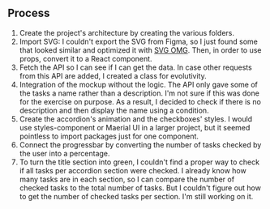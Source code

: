 ## Process

1. Create the project's architecture by creating the various folders.
2. Import SVG: I couldn't export the SVG from Figma, so I just found some that looked similar and optimized it with [SVG OMG](https://jakearchibald.github.io/svgomg/). Then, in order to use props, convert it to a React component.
3. Fetch the API so I can see if I can get the data. In case other requests from this API are added, I created a class for evolutivity.
4. Integration of the mockup without the logic. The API only gave some of the tasks a name rather than a description. I'm not sure if this was done for the exercise on purpose. As a result, I decided to check if there is no description and then display the name using a condition.
5. Create the accordion's animation and the checkboxes' styles. I would use styles-component or Maerial UI in a larger project, but it seemed pointless to import packages just for one component.
6. Connect the progressbar by converting the number of tasks checked by the user into a percentage.
7. To turn the title section into green, I couldn't find a proper way to check if all tasks per accordion section were checked. I already know how many tasks are in each section, so I can compare the number of checked tasks to the total number of tasks. But I couldn't figure out how to get the number of checked tasks per section. I'm still working on it.
